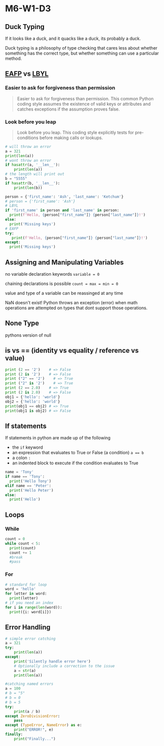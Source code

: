 # M6-W1-D3

## Duck Typing

If it looks like a duck, and it quacks like a duck, its probably a duck.

Duck typing is a philosophy of type checking that cares less about whether
something has the correct type, but whether something can use a particular
method.

## [EAFP](https://docs.python.org/3/glossary.html#term-EAFP) vs [LBYL](https://docs.python.org/3/glossary.html#term-LBYL)

### Easier to ask for forgiveness than permission

>Easier to ask for forgiveness than permission. This common Python coding style
>assumes the existence of valid keys or attributes and catches exceptions if the
>assumption proves false.
### Look before you leap

>Look before you leap. This coding style explicitly tests for pre-conditions before making calls or lookups.
```py
# will throw an error
a = 321
print(len(a))
# wont throw an error
if hasattr(a, '__len__'):
    print(len(a))
# the length will print out
b = "5555"
if hasattr(b, '__len__'):
    print(len(b))
```

```py
person = {'first_name': 'Ash', 'last_name': 'Ketchum'}
# person = {'first_name': 'Ash'}
# LBYL
if 'first_name' in person and 'last_name' in person:
  print(f'Hello, {person["first_name"]} {person["last_name"]}!')
else:
  print('Missing keys')
# EAFP
try:
   print(f'Hello, {person["first_name"]} {person["last_name"]}!')
except:
  print('Missing keys')
```

## Assigning and Manipulating Variables

no variable declaration keywords `variable = 0`

chaining declarations is possible `count = max = min = 0`

value and type of a variable can be reassinged at any time

NaN doesn't exist! Python throws an exception (error) when math operations are
attempted on types that dont support those operations.

## None Type

pythons version of null

## is vs == (identity vs equality / reference vs value)

```py
print (2 == '2')    # => False
print (2 is '2')    # => False
print ("2" == '2')    # => True
print ("2" is '2')    # => True
print (2 == 2.0)    # => True
print (2 is 2.0)    # => False
obj1 = {'hello': 'world'}
obj2 = {'hello': 'world'}
print(obj1 == obj2) # => True
print(obj1 is obj2) # => False
```

## If statements

If statements in python are made up of the following

- the `if` keyword
- an expression that evaluates to True or False (a condition) `a == b`
- a colon `:`
- an indented block to execute if the condition evaluates to True

```py
name = 'Tony'
if name == 'Tony':
  print('Hello Tony')
elif name == 'Peter':
  print('Hello Peter')
else:
  print('Hello')
```

## Loops

### While

```py
count = 0
while count < 5:
  print(count)
  count += 1
  #break
  #pass
```

### For

```py
# standard for loop
word = 'hello'
for letter in word:
  print(letter)
# if you need an index
for i in range(len(word)):
  print({i: word[i]})
```

## Error Handling

```py
# simple error catching
a = 321
try:
    print(len(a))
except:
    print('Silently handle error here')
    # Optionally include a correction to the issue
    a = str(a)
    print(len(a))
```

```py
#catching named errors
a = 100
# b = "5"
# b = 0
# b = 5
try:
    print(a / b)
except ZeroDivisionError:
    pass
except (TypeError, NameError) as e:
    print("ERROR!", e)
finally:
    print("Finally...")
```